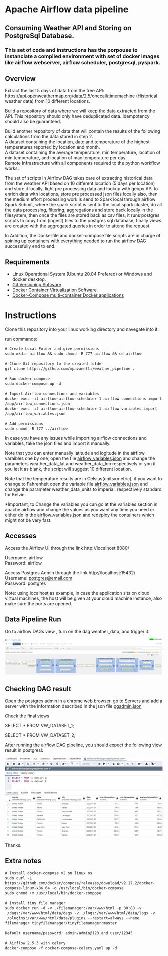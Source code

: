 # Apache Airflow data pipeline
## Consuming Weather API and Storing on PostgreSql Database.

### This set of code and instructions has the porpouse to instanciate a compiled environment with set of docker images like airflow webserver, airflow scheduler, postgresql, pyspark.

## Overview
Extract the last 5 days of data from the free API: https://api.openweathermap.org/data/2.5/onecall/timemachine (Historical weather data) from 10 different locations.  

Build a repository of data where we will keep the data extracted from the API. This repository should only have deduplicated data. Idempotency should also be guaranteed.  
  
Build another repository of data that will contain the results of the following calculations from the data stored in step 2.  
A dataset containing the location, date and temperature of the highest temperatures reported by location and month.  
A dataset containing the average temperature, min temperature, location of min temperature, and location of max temperature per day.  
Remote Infrastructure with all components required to the python workflow works.  
  
  
The set of scripts in Airflow DAG takes care of extracting historical data from the weather API based on 10 different location (5 days per location) and store it locally, light pre processing data and lookup with geopy API to enrich data with locations, store pre processed json files locally also, then the medium effort processing work is send to Spark local through airflow Spark Submit, where the spark script is sent to the local spark cluster, do all the data processing, filtering, aggregations and store back locally in the filesystem, then once the files are stored back as csv files, it runs postgres scripts to copy from (ingest) files to the postgres sql database, finally views are created with the aggregated queries in order to attend the request.     

In Addition, the Dockerfile and docker-compose file scripts are in charge of spining up containers with everything needed to run the airflow DAG successfully end to end.  
    
  
## Requirements
* Linux Operational System (Ubuntu 20.04 Prefered) or Windows and docker desktop.
* [Git Versioning Software ](https://git-scm.com/download/linux)
* [Docker Container Virtualization Software](https://docs.docker.com/engine/install/ubuntu/)
* [Docker-Compose multi-container Docker applications](https://docs.docker.com/compose/install/)


# Instructions
Clone this repository into your linux working directory and navegate into it.  
  
run commands:
```
# Create Local Folder and give permissions
sudo mkdir airflow && sudo chmod -R 777 airflow && cd airflow

# Clone Git repository to the created folder
git clone https://github.com/mpavanetti/weather_pipeline .

# Run docker compose
sudo docker-compose up -d

# Import Airflow connections and variables
docker exec -it airflow-airflow-scheduler-1 airflow connections import /app/airflow_connections.json
docker exec -it airflow-airflow-scheduler-1 airflow variables import /app/airflow_variables.json

# Add permissions
sudo chmod -R 777 ../airflow
```
  
In case you have any issues while importing airflow connections and variables, take the json files and import it manually.  
  
Note that you can enter manually latitude and logitude in the airflow varaibles one by one, open the file [airflow_variables.json](airflow_variables.json) and change the parameters weather_data_lat and weather_data_lon respectively or you if you let it as blank, the script will suggest 10 different location.  

Note that the temperature results are in Celsius(units=metric), if you want to change to Fahrenheit open the variable file [airflow_variables.json](airflow_variables.json) and change the parameter weather_data_units to imperial. respectively standard for Kelvin.  

*Important, to Change the variables you can go at the variables section in apache airflow and change the values as you want any time you need or either do in the [airflow_variables.json](airflow_variables.json) and redeploy the containers which might not be very fast.



## Accesses
Access the Airflow UI through the link http://localhost:8080/  

Username: airflow  
Password: airflow
  
Access Postgres Admin through the link http://localhost:15432/  
Username: postgres@email.com  
Password: postgres
  
Note: using localhost as example, in case the application sits on cloud virtual machines, the host will be given at your cloud machine instance, also make sure the ports are opened.
  
  
## Data Pipeline Run
Go to airflow DAGs view , turn on the dag weather_data, and trigger it.  

![weather_data](img/DAG.JPG)

## Checking DAG result

Open the postgres admin in a chrome web browser, go to Servers and add a server with the information described in the json file [pgadmin.json](pgadmin.json)
  
Check the final views  

SELECT * FROM VW_DATASET_1;  

SELECT * FROM VW_DATASET_2;  
  
After running the airflow DAG pipeline, you should expect the following view result in postgresl:  
  
![weather_data](img/views.JPG)

Thanks.  
 

## Extra notes

```
# Install docker-compose v2 on linux os  
sudo curl -L https://github.com/docker/compose/releases/download/v2.17.2/docker-compose-linux-x86_64 -o /usr/local/bin/docker-compose
sudo chmod +x /usr/local/bin/docker-compose

# Install tiny file manager
sudo docker run -d -v ./filemanager:/var/www/html -p 80:80 -v ./dags:/var/www/html/data/dags -v ./logs:/var/www/html/data/logs -v ./plugins:/var/www/html/data/plugins --restart=always --name filemanager tinyfilemanager/tinyfilemanager:master

Default username/password: admin/admin@123 and user/12345

# Airflow 2.5.3 with celery
docker-compose -f docker-compose-celery.yaml up -d
```
